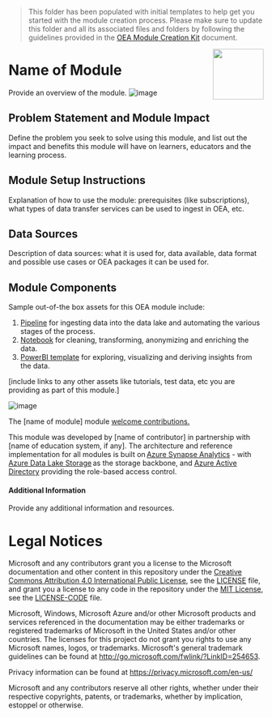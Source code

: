 > This folder has been populated with initial templates to help get you started with the module creation process. Please make sure to update this folder and all its associated files and folders by following the guidelines provided in the [OEA Module Creation Kit](https://view.officeapps.live.com/op/view.aspx?src=https%3A%2F%2Fraw.githubusercontent.com%2Fmicrosoft%2FOpenEduAnalytics%2Fmain%2Fdocs%2Ftech_docs%2FOEA_Module_Creation_Kit_v1.3.docx&wdOrigin=BROWSELINK) document.

<img align="right" height="100" src="https://github.com/microsoft/OpenEduAnalytics/blob/main/docs/pics/oea-logo-nobg.png">

# Name of Module
Provide an overview of the module.
![image](https://github.com/microsoft/OpenEduAnalytics/blob/main/modules/module_creation_kit/docs/images/Module_Overview_Visual.png) 

## Problem Statement and Module Impact
Define the problem you seek to solve using this module, and list out the impact and benefits this module will have on learners, educators and the learning process.

## Module Setup Instructions
Explanation of how to use the module: prerequisites (like subscriptions), what types of data transfer services can be used to ingest in OEA, etc.

## Data Sources
Description of data sources: what it is used for, data available, data format and possible use cases or OEA packages it can be used for.

## Module Components 
Sample out-of-the box assets for this OEA module include: 
1. [Pipeline](https://github.com/microsoft/OpenEduAnalytics/tree/main/modules/module_creation_kit/pipeline) for ingesting data into the data lake and automating the various stages of the process.
2. [Notebook](https://github.com/microsoft/OpenEduAnalytics/tree/main/modules/module_creation_kit/notebook) for cleaning, transforming, anonymizing and enriching the data.
3. [PowerBI template](https://github.com/microsoft/OpenEduAnalytics/tree/main/modules/module_creation_kit/powerbi) for exploring, visualizing and deriving insights from the data.

[include links to any other assets like tutorials, test data, etc you are providing as part of this module.]


![image](https://github.com/microsoft/OpenEduAnalytics/blob/4ff0b253ae6a0d3a7f70e31eb26148c1735fae11/modules/_Module_Creation_Kit/docs/images/Sample_PowerBI_Dashboard.png) 

The [name of module] module [welcome contributions.](https://github.com/microsoft/OpenEduAnalytics/blob/main/docs/license/CONTRIBUTING.md) 

This module was developed by [name of contributor] in partnership with [name of education system, if any]. The architecture and reference implementation for all modules is built on [Azure Synapse Analytics](https://azure.microsoft.com/en-us/services/synapse-analytics/) - with [Azure Data Lake Storage](https://docs.microsoft.com/en-us/azure/storage/blobs/data-lake-storage-introduction) as the storage backbone,  and [Azure Active Directory](https://azure.microsoft.com/en-us/services/active-directory/) providing the role-based access control.

#### Additional Information
Provide any additional information and resources.

# Legal Notices

Microsoft and any contributors grant you a license to the Microsoft documentation and other content
in this repository under the [Creative Commons Attribution 4.0 International Public License](https://creativecommons.org/licenses/by/4.0/legalcode),
see the [LICENSE](LICENSE) file, and grant you a license to any code in the repository under the [MIT License](https://opensource.org/licenses/MIT), see the
[LICENSE-CODE](LICENSE-CODE) file.

Microsoft, Windows, Microsoft Azure and/or other Microsoft products and services referenced in the documentation
may be either trademarks or registered trademarks of Microsoft in the United States and/or other countries.
The licenses for this project do not grant you rights to use any Microsoft names, logos, or trademarks.
Microsoft's general trademark guidelines can be found at http://go.microsoft.com/fwlink/?LinkID=254653.

Privacy information can be found at https://privacy.microsoft.com/en-us/

Microsoft and any contributors reserve all other rights, whether under their respective copyrights, patents,
or trademarks, whether by implication, estoppel or otherwise.
